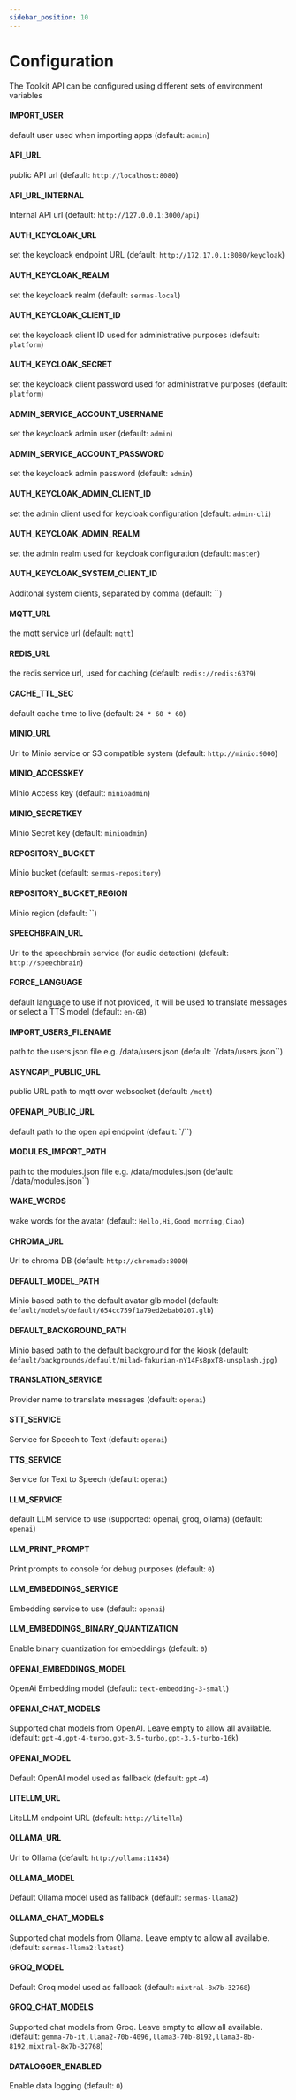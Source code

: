 ```yaml
---
sidebar_position: 10
---
```


# Configuration

The Toolkit API can be  configured using different sets of environment variables

#### IMPORT_USER 

default user used when importing apps (default: `admin`)

#### API_URL 

public API url (default: `http://localhost:8080`)

#### API_URL_INTERNAL 

Internal API url (default: `http://127.0.0.1:3000/api`)


#### AUTH_KEYCLOAK_URL 

set the keycloack endpoint URL (default: `http://172.17.0.1:8080/keycloak`)

#### AUTH_KEYCLOAK_REALM 

set the keycloack realm (default: `sermas-local`)

#### AUTH_KEYCLOAK_CLIENT_ID 

set the keycloack client ID used for administrative purposes (default: `platform`)

#### AUTH_KEYCLOAK_SECRET 

set the keycloack client password used for administrative purposes (default: `platform`)

#### ADMIN_SERVICE_ACCOUNT_USERNAME 

set the keycloack admin user (default: `admin`)

#### ADMIN_SERVICE_ACCOUNT_PASSWORD 

set the keycloack admin password (default: `admin`)

#### AUTH_KEYCLOAK_ADMIN_CLIENT_ID 

set the admin client used for keycloak configuration (default: `admin-cli`)

#### AUTH_KEYCLOAK_ADMIN_REALM 

set the admin realm used for keycloak configuration (default: `master`)

#### AUTH_KEYCLOAK_SYSTEM_CLIENT_ID 

Additonal system clients, separated by comma (default: ``)


#### MQTT_URL 

the mqtt service url (default: `mqtt`)


#### REDIS_URL 

the redis service url, used for caching (default: `redis://redis:6379`)

#### CACHE_TTL_SEC 

default cache time to live (default: `24 * 60 * 60`)


#### MINIO_URL 

Url to Minio service or S3 compatible system (default: `http://minio:9000`)

#### MINIO_ACCESSKEY 

Minio Access key (default: `minioadmin`)

#### MINIO_SECRETKEY 

Minio Secret key (default: `minioadmin`)

#### REPOSITORY_BUCKET 

Minio bucket (default: `sermas-repository`)

#### REPOSITORY_BUCKET_REGION 

Minio region (default: ``)


#### SPEECHBRAIN_URL 

Url to the speechbrain service (for audio detection) (default: `http://speechbrain`)


#### FORCE_LANGUAGE 

default language to use if not provided, it will be used to translate messages or select a TTS model (default: `en-GB`)


#### IMPORT_USERS_FILENAME 

path to the users.json file e.g. /data/users.json (default: `/data/users.json``)


#### ASYNCAPI_PUBLIC_URL 

public URL path to mqtt over websocket (default: `/mqtt`)

#### OPENAPI_PUBLIC_URL 

default path to the open api endpoint (default: `/``)


#### MODULES_IMPORT_PATH 

path to the modules.json file e.g. /data/modules.json (default: `/data/modules.json``)


#### WAKE_WORDS 

wake words for the avatar (default: `Hello,Hi,Good morning,Ciao`)


#### CHROMA_URL 

Url to chroma DB (default: `http://chromadb:8000`)


#### DEFAULT_MODEL_PATH 

Minio based path to the default avatar glb model (default: `default/models/default/654cc759f1a79ed2ebab0207.glb`)

#### DEFAULT_BACKGROUND_PATH 

Minio based path to the default background for the kiosk (default: `default/backgrounds/default/milad-fakurian-nY14Fs8pxT8-unsplash.jpg`)


#### TRANSLATION_SERVICE 

Provider name to translate messages (default: `openai`)

#### STT_SERVICE 

Service for Speech to Text (default: `openai`)

#### TTS_SERVICE 

Service for Text to Speech (default: `openai`)


#### LLM_SERVICE 

default LLM service to use (supported: openai, groq, ollama) (default: `openai`)

#### LLM_PRINT_PROMPT 

Print prompts to console for debug purposes (default: `0`)

#### LLM_EMBEDDINGS_SERVICE 

Embedding service to use (default: `openai`)

#### LLM_EMBEDDINGS_BINARY_QUANTIZATION 

Enable binary quantization for embeddings (default: `0`)

#### OPENAI_EMBEDDINGS_MODEL 

OpenAi Embedding model (default: `text-embedding-3-small`)

#### OPENAI_CHAT_MODELS 

Supported chat models from OpenAI. Leave empty to allow all available. (default: `gpt-4,gpt-4-turbo,gpt-3.5-turbo,gpt-3.5-turbo-16k`)

#### OPENAI_MODEL 

Default OpenAI model used as fallback (default: `gpt-4`)


#### LITELLM_URL 

LiteLLM endpoint URL (default: `http://litellm`)


#### OLLAMA_URL 

Url to Ollama (default: `http://ollama:11434`)

#### OLLAMA_MODEL 

Default Ollama model used as fallback (default: `sermas-llama2`)

#### OLLAMA_CHAT_MODELS 

Supported chat models from Ollama. Leave empty to allow all available. (default: `sermas-llama2:latest`)


#### GROQ_MODEL 

Default Groq model used as fallback (default: `mixtral-8x7b-32768`)

#### GROQ_CHAT_MODELS 

Supported chat models from Groq. Leave empty to allow all available. (default: `gemma-7b-it,llama2-70b-4096,llama3-70b-8192,llama3-8b-8192,mixtral-8x7b-32768`)


#### DATALOGGER_ENABLED 

Enable data logging (default: `0`)

